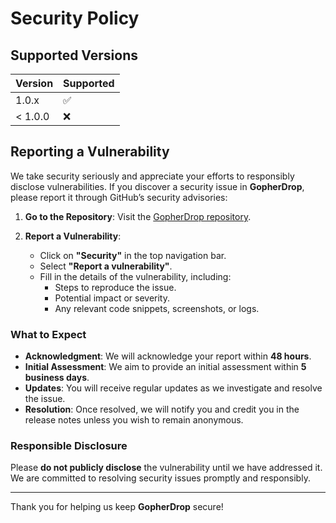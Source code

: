 # Security Policy

## Supported Versions

| Version | Supported          |
| ------- | ------------------ |
|  1.0.x  | :white_check_mark: |
| < 1.0.0 | :x:                |

## Reporting a Vulnerability

We take security seriously and appreciate your efforts to responsibly disclose vulnerabilities. If you discover a security issue in **GopherDrop**, please report it through GitHub’s security advisories:

1. **Go to the Repository**: Visit the [GopherDrop repository](https://github.com/kek-Sec/gopherdrop).

2. **Report a Vulnerability**:
   - Click on **"Security"** in the top navigation bar.
   - Select **"Report a vulnerability"**.
   - Fill in the details of the vulnerability, including:
     - Steps to reproduce the issue.
     - Potential impact or severity.
     - Any relevant code snippets, screenshots, or logs.

### What to Expect

- **Acknowledgment**: We will acknowledge your report within **48 hours**.
- **Initial Assessment**: We aim to provide an initial assessment within **5 business days**.
- **Updates**: You will receive regular updates as we investigate and resolve the issue.
- **Resolution**: Once resolved, we will notify you and credit you in the release notes unless you wish to remain anonymous.

### Responsible Disclosure

Please **do not publicly disclose** the vulnerability until we have addressed it. We are committed to resolving security issues promptly and responsibly.

---

Thank you for helping us keep **GopherDrop** secure!
